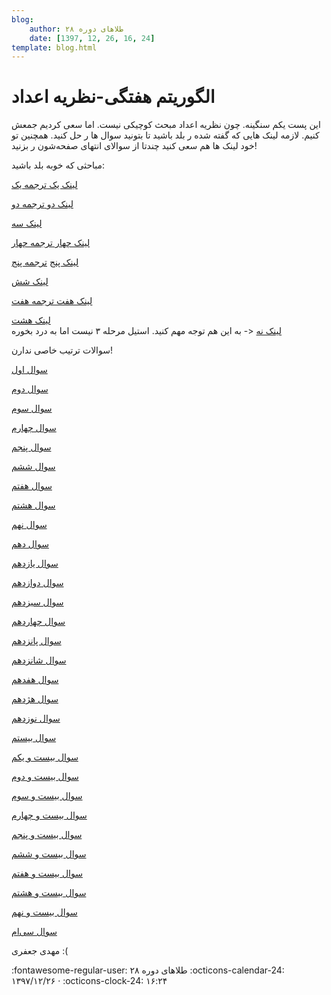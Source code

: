 ```yaml
---
blog:
    author: طلاهای دوره ۲۸
    date: [1397, 12, 26, 16, 24]
template: blog.html
---
```

# الگوریتم هفتگی-نظریه اعداد

<div class="cnt">
<p>این پست یکم سنگینه. چون نظریه اعداد مبحث کوچیکی نیست. اما سعی کردیم جمعش کنیم. لازمه لینک هایی که گفته شده ر بلد باشید تا بتونید سوال ها ر حل کنید. همچنین تو خود لینک ها هم سعی کنید چندتا از سوالای انتهای صفحه‌شون ر بزنید!</p>

<p>مباحثی که خوبه بلد باشید:</p>
<p><a href="https://cp-algorithms.com/algebra/euclid-algorithm.html" target="_blank">لینک یک </a><a href="https://shaazzz.github.io/FarsiCP/wiki/algorithm/algebra/euclid_gcd" target="_blank">ترجمه یک</a></p>
<p><a href="https://cp-algorithms.com/algebra/sieve-of-eratosthenes.html" target="_blank">لینک دو </a><a href="https://shaazzz.github.io/FarsiCP/wiki/algorithm/algebra/sieve_eratosthenes" target="_blank">ترجمه دو</a></p>
<p><a href="https://cp-algorithms.com/algebra/primality_tests.html" target="_blank">لینک سه</a></p>
<p><a href="https://cp-algorithms.com/algebra/factorization.html" target="_blank">لینک چهار </a><a href="https://shaazzz.github.io/FarsiCP/wiki/algorithm/algebra/integer_factorization" target="_blank">ترجمه چهار</a></p>
<p><a href="https://cp-algorithms.com/algebra/phi-function.html" target="_blank">لینک پنج</a> <a href="https://shaazzz.github.io/FarsiCP/wiki/algorithm/algebra/Euler_function" target="_blank">ترجمه پنج</a></p>
<p><a href="https://cp-algorithms.com/algebra/divisors.html" target="_blank">لینک شش</a></p>
<p><a href="https://cp-algorithms.com/algebra/module-inverse.html" target="_blank">لینک هفت </a><a href="https://shaazzz.github.io/FarsiCP/wiki/algorithm/algebra/modular_inverse" target="_blank">ترجمه هفت</a></p>
<div><a href="https://black.white-crow.ir/blog/post/31" target="_blank">لینک هشت</a></div>
<div>
<a href="https://codeforces.com/blog/entry/53925" target="_blank">لینک نه</a> &lt;- به این هم توجه مهم کنید. استیل مرحله ۳ نیست اما به درد بخوره</div>
<p>سوالات ترتیب خاصی ندارن!</p>
<p><a href="https://codeforces.com/problemset/problem/623/B" target="_blank">سوال اول</a></p>
<p><a href="https://codeforces.com/problemset/problem/850/B" target="_blank">سوال دوم</a></p>
<p><a href="https://quera.ir/problemset/contest/9025/%D8%B3%D8%A4%D8%A7%D9%84-%D9%86%D9%85%D8%B1%D8%A7%D8%AA-%D8%B4%D8%B1%D9%85%D8%A2%D9%88%D8%B1" target="_blank">سوال سوم</a></p>
<p><a href="https://codeforces.com/problemset/problem/354/C" target="_blank">سوال چهارم</a></p>
<p><a href="https://codeforces.com/problemset/problem/27/E" target="_blank">سوال پنجم</a></p>
<p><a href="https://codeforces.com/problemset/problem/900/D" target="_blank">سوال ششم</a></p>
<p><a href="https://codeforces.com/problemset/problem/172/D" target="_blank">سوال هفتم</a></p>
<p><a href="https://codeforces.com/problemset/problem/915/G" target="_blank">سوال هشتم</a></p>
<p><a href="https://codeforces.com/problemset/problem/364/D" target="_blank">سوال نهم</a></p>
<p><a href="https://codeforces.com/problemset/problem/691/F" target="_blank">سوال دهم</a></p>
<p><a href="https://codeforces.com/problemset/problem/757/E" target="_blank">سوال یازدهم</a></p>
<p><a href="https://codeforces.com/problemset/problem/703/E" target="_blank">سوال دوازدهم</a></p>
<p><a href="https://codeforces.com/problemset/problem/585/E" target="_blank">سوال سیزدهم</a></p>
<p><a href="https://codeforces.com/problemset/problem/722/F" target="_blank">سوال چهاردهم</a></p>
<p><a href="https://codeforces.com/problemset/problem/547/C" target="_blank">سوال پانزدهم</a></p>
<p><a href="https://codeforces.com/problemset/problem/1109/E" target="_blank">سوال شانزدهم</a></p>
<p><a href="https://codeforces.com/problemset/problem/653/G" target="_blank">سوال هفدهم</a></p>
<p><a href="https://codeforces.com/problemset/problem/360/D" target="_blank">سوال هژدهم</a></p>
<p><a href="https://codeforces.com/problemset/problem/986/E" target="_blank">سوال نوزدهم</a></p>
<p><a href="https://codeforces.com/problemset/problem/542/D" target="_blank">سوال بیستم</a></p>
<p><a href="https://codeforces.com/problemset/problem/215/E" target="_blank">سوال بیست و یکم</a></p>
<p><a href="https://codeforces.com/problemset/problem/671/C" target="_blank">سوال بیست و دوم</a></p>
<p><a href="https://codeforces.com/problemset/problem/1097/F" target="_blank">سوال بیست و سوم</a></p>
<p><a href="https://codeforces.com/problemset/problem/990/G" target="_blank">سوال بیست و چهارم</a></p>
<p><a href="https://codeforces.com/problemset/problem/1114/F" target="_blank">سوال بیست و پنجم</a></p>
<p><a href="https://codeforces.com/problemset/problem/1043/F" target="_blank">سوال بیست و ششم</a></p>
<p><a href="https://codeforces.com/problemset/problem/616/E" target="_blank">سوال بیست و هفتم</a></p>
<p><a href="https://codeforces.com/problemset/problem/1097/D" target="_blank">سوال بیست و هشتم</a></p>
<p><a href="https://csacademy.com/contest/archive/task/farey_sequence/statement" target="_blank">سوال بیست و نهم</a></p>
<p><a href="https://quera.ir/course/assignments/7762/problems/26612" target="_blank">سوال سی‌ام</a></p>

<p>مهدی جعفری :(</p>
</div>

<div class="blog-info" markdown>
<span class="blog-author">
:fontawesome-regular-user: طلاهای دوره ۲۸
</span>
<span class="blog-date">
:octicons-calendar-24: ۱۳۹۷/۱۲/۲۶ · :octicons-clock-24: ۱۶:۲۴
</span>
</div>

